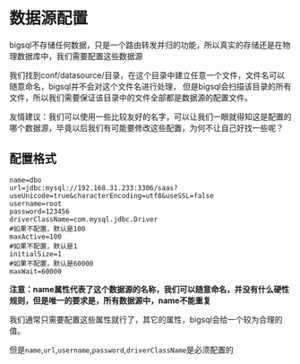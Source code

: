# 数据源配置

bigsql不存储任何数据，只是一个路由转发并归的功能，所以真实的存储还是在物理数据库中，我们需要配置这些数据源

我们找到conf/datasource/目录，在这个目录中建立任意一个文件，文件名可以随意命名，bigsql并不会对这个文件名进行处理，
但是bigsql会扫描该目录的所有文件，所以我们需要保证该目录中的文件全部都是数据源的配置文件。

友情建议：我们可以使用一些比较友好的名字，可以让我们一眼就得知这是配置的哪个数据源，毕竟以后我们有可能要修改这些配置，为何不让自己好找一些呢？


## 配置格式

```properties
name=dbo
url=jdbc:mysql://192.168.31.233:3306/saas?useUnicode=true&characterEncoding=utf8&useSSL=false
username=root
password=123456
driverClassName=com.mysql.jdbc.Driver
#如果不配置，默认是100
maxActive=100
#如果不配置，默认是1
initialSize=1
#如果不配置，默认是60000
maxWait=60000
```

**注意：name属性代表了这个数据源的名称，我们可以随意命名，并没有什么硬性规则，但是唯一的要求是，所有数据源中，name不能重复**

我们通常只需要配置这些属性就行了，其它的属性，bigsql会给一个较为合理的值。

但是``name``,``url``,``username``,``password``,``driverClassName``是必须配置的
